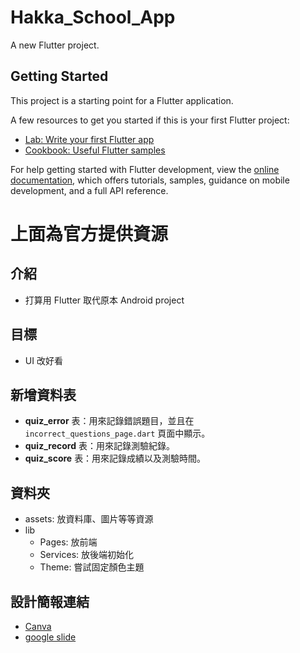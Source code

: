 # Hakka_School_App

A new Flutter project.

## Getting Started

This project is a starting point for a Flutter application.

A few resources to get you started if this is your first Flutter project:

- [Lab: Write your first Flutter app](https://docs.flutter.dev/get-started/codelab)
- [Cookbook: Useful Flutter samples](https://docs.flutter.dev/cookbook)

For help getting started with Flutter development, view the
[online documentation](https://docs.flutter.dev/), which offers tutorials,
samples, guidance on mobile development, and a full API reference.


# 上面為官方提供資源
## 介紹
- 打算用 Flutter 取代原本 Android project

## 目標
- UI 改好看

## 新增資料表

- **quiz_error** 表：用來記錄錯誤題目，並且在 `incorrect_questions_page.dart` 頁面中顯示。
- **quiz_record** 表：用來記錄測驗紀錄。
- **quiz_score** 表：用來記錄成績以及測驗時間。

## 資料夾
- assets: 放資料庫、圖片等等資源
- lib
  - Pages: 放前端
  - Services: 放後端初始化
  - Theme: 嘗試固定顏色主題

## 設計簡報連結
- [Canva](https://www.canva.com/design/DAGKgf-VYWs/sgUgDu1Kyia07Vm_HFlXSQ/edit?utm_content=DAGKgf-VYWs&utm_campaign=designshare&utm_medium=link2&utm_source=sharebutton)
- [google slide](https://docs.google.com/presentation/d/1casx-3vQ2k70chVwt83FpKeM4GGGAAug5r3Jg7RmN-4/edit?usp=sharing)
